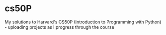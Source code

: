 # cs50P
My solutions to Harvard's CS50P (Introduction to Programming with Python) - uploading projects as I progress through the course

